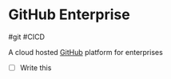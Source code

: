 # GitHub Enterprise
#git #CICD 

A cloud hosted [GitHub](DevOps/SCR/GitHub.md) platform for enterprises 

- [ ] Write this